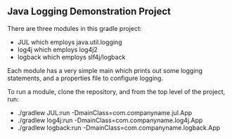 Java Logging Demonstration Project
----------------------------------

There are three modules in this gradle project:
- JUL which employs java.util.logging
- log4j which employs log4j2
- logback which employs slf4j/logback

Each module has a very simple main which prints out some logging statements, and a properties file to configure logging.

To run a module, clone the repository, and from the top level of the project, run:
- ./gradlew JUL:run -DmainClass=com.companyname.jul.App
- ./gradlew log4j:run -DmainClass=com.companyname.log4j.App
- ./gradlew logback:run -DmainClass=com.companyname.logback.App
